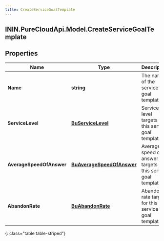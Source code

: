 ```yaml
---
title: CreateServiceGoalTemplate
---
```

## ININ.PureCloudApi.Model.CreateServiceGoalTemplate

## Properties

|Name | Type | Description | Notes|
|------------ | ------------- | ------------- | -------------|
| **Name** | **string** | The name of the service goal template. | |
| **ServiceLevel** | [**BuServiceLevel**](BuServiceLevel.html) | Service level targets for this service goal template | [optional] |
| **AverageSpeedOfAnswer** | [**BuAverageSpeedOfAnswer**](BuAverageSpeedOfAnswer.html) | Average speed of answer targets for this service goal template | [optional] |
| **AbandonRate** | [**BuAbandonRate**](BuAbandonRate.html) | Abandon rate targets for this service goal template | [optional] |
{: class="table table-striped"}


